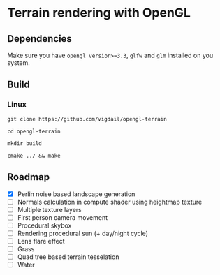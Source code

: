 # Terrain rendering with OpenGL

## Dependencies

Make sure you have ```opengl version>=3.3```, ```glfw``` and ```glm``` installed on you system.

## Build
### Linux
```git clone https://github.com/vigdail/opengl-terrain```

```cd opengl-terrain```

```mkdir build```

```cmake ../ && make```

## Roadmap

- [x] Perlin noise based landscape generation
- [ ] Normals calculation in compute shader using heightmap texture
- [ ] Multiple texture layers
- [ ] First person camera movement
- [ ] Procedural skybox
- [ ] Rendering procedural sun (+ day/night cycle)
- [ ] Lens flare effect
- [ ] Grass
- [ ] Quad tree based terrain tesselation
- [ ] Water
